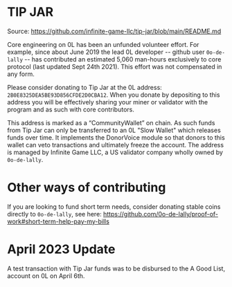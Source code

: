 # TIP JAR
Source: https://github.com/infinite-game-llc/tip-jar/blob/main/README.md

Core engineering on 0L has been an unfunded volunteer effort. For example, since about June 2019 the lead 0L developer -- github user `0o-de-lally` -- has contributed an estimated 5,060 man-hours exclusively to core protocol (last updated Sept 24th 2021). This effort was not compensated in any form.

Please consider donating to Tip Jar at the 0L address: `2B0E8325DEA5BE93D856CFDE2D0CBA12`. When you donate by depositing to this address you will be effectively sharing your miner or validator with the program and as such with core contributors.

This address is marked as a “CommunityWallet” on chain. As such funds from Tip Jar can only be transferred to an 0L "Slow Wallet" which releases funds over time. It implements the DonorVoice module so that donors to this wallet can veto transactions and ultimately freeze the account. The address is managed by Infinite Game LLC, a US validator company wholly owned by `0o-de-lally`.


# Other ways of contributing
If you are looking to fund short term needs, consider donating stable coins directly to `0o-de-lally`, see here: https://github.com/0o-de-lally/proof-of-work#short-term-help-pay-my-bills

# April 2023 Update

A test transaction with Tip Jar funds was to be disbursed to the A Good List, account on 0L on April 6th.
